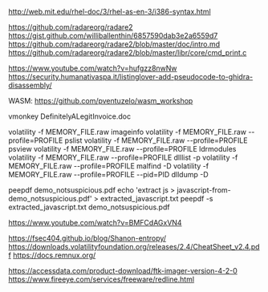 http://web.mit.edu/rhel-doc/3/rhel-as-en-3/i386-syntax.html

https://github.com/radareorg/radare2
https://gist.github.com/williballenthin/6857590dab3e2a6559d7
https://github.com/radareorg/radare2/blob/master/doc/intro.md
https://github.com/radareorg/radare2/blob/master/libr/core/cmd_print.c

https://www.youtube.com/watch?v=hufgzz8nwNw
https://security.humanativaspa.it/listinglover-add-pseudocode-to-ghidra-disassembly/

WASM:
https://github.com/pventuzelo/wasm_workshop

vmonkey DefinitelyALegitInvoice.doc

volatility -f MEMORY_FILE.raw imageinfo
volatility -f MEMORY_FILE.raw --profile=PROFILE pslist
volatility -f MEMORY_FILE.raw --profile=PROFILE psview
volatility -f MEMORY_FILE.raw --profile=PROFILE ldrmodules
volatility -f MEMORY_FILE.raw --profile=PROFILE dlllist -p <PID>
volatility -f MEMORY_FILE.raw --profile=PROFILE malfind -D <Directory>
volatility -f MEMORY_FILE.raw --profile=PROFILE --pid=PID dlldump -D <Destination Directory>
  

peepdf demo_notsuspicious.pdf
echo 'extract js > javascript-from-demo_notsuspicious.pdf' > extracted_javascript.txt
peepdf -s extracted_javascript.txt demo_notsuspicious.pdf

  
  
  https://www.youtube.com/watch?v=BMFCdAGxVN4
  
  https://fsec404.github.io/blog/Shanon-entropy/
  https://downloads.volatilityfoundation.org/releases/2.4/CheatSheet_v2.4.pdf
  https://docs.remnux.org/

  
  https://accessdata.com/product-download/ftk-imager-version-4-2-0
  https://www.fireeye.com/services/freeware/redline.html
